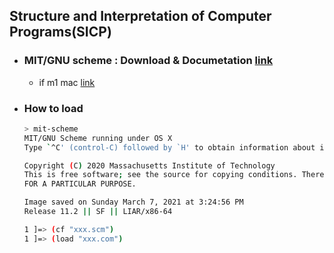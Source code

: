 ## **Structure and Interpretation of Computer Programs(SICP)**

- ### MIT/GNU scheme : Download & Documetation [link](https://www.gnu.org/software/mit-scheme/)
	- if m1 mac [link](https://kennethfriedman.org/thoughts/2021/mit-scheme-on-apple-silicon/)

- ### How to load
	```bash
	> mit-scheme
	MIT/GNU Scheme running under OS X
	Type `^C' (control-C) followed by `H' to obtain information about interrupts.

	Copyright (C) 2020 Massachusetts Institute of Technology
	This is free software; see the source for copying conditions. There is NO warranty; not even for MERCHANTABILITY or FITNESS
	FOR A PARTICULAR PURPOSE.

	Image saved on Sunday March 7, 2021 at 3:24:56 PM
	Release 11.2 || SF || LIAR/x86-64

	1 ]=> (cf "xxx.scm")
	1 ]=> (load "xxx.com")
	```
